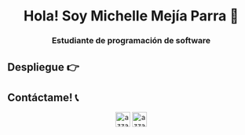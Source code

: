 <h1 align="center">Hola! Soy Michelle Mejía Parra 👋</h1>

<h3 align="center">Estudiante de programación de software</h3>

## Despliegue 👉 

## Contáctame! 📞

<p align="center"
      <br/>
      <a href="https://www.linkedin.com/in/michelle-mej%C3%ADa-parra-072148242/" target="blank"><img align="center"
         src="https://img.shields.io/badge/linkedin-%231DA1F2.svg?style=for-the-badge&logo=linkedin&logoColor=white"
         alt="azzar" height="30"/></a>
      <a href="mailto:michellemejiaparra4@gmail.com" target="blank"><img align="center"
         src="https://img.shields.io/badge/gmail-EA4335.svg?style=for-the-badge&logo=gmail&logoColor=white"
         alt="azzar" height="30"/></a>
</p>
